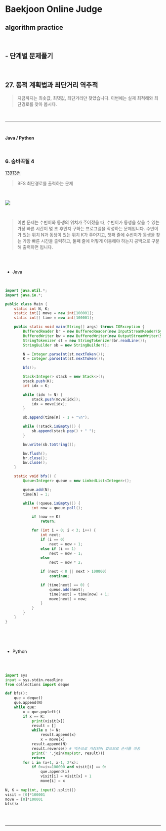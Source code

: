 # Baekjoon Online Judge

## algorithm practice
<br>

## - 단계별 문제풀기
<br>

## 27. 동적 계획법과 최단거리 역추적

> 지금까지는 최솟값, 최댓값, 최단거리만 찾았습니다. 이번에는 실제 최적해와 최단경로를 찾아 봅시다.

<br>

---

<br>

**Java / Python**

<br>

### 6. 숨바꼭질 4
[13913번](https://www.acmicpc.net/problem/13913) 
> BFS 최단경로를 출력하는 문제

<br>

![](https://images.velog.io/images/jini_eun/post/b84995ab-e73d-4eed-a390-d02c3b020bb6/image.png)

<br>

> 이번 문제는 수빈이와 동생의 위치가 주어졌을 때, 수빈이가 동생을 찾을 수 있는 가장 빠른 시간이 몇 초 후인지 구하는 프로그램을 작성하는 문제입니다. 
수빈이가 있는 위치 N과 동생이 있는 위치 K가 주어지고, 첫째 줄에 수빈이가 동생을 찾는 가장 빠른 시간을 출력하고, 둘째 줄에 어떻게 이동해야 하는지 공백으로 구분해 출력하면 됩니다.

<br><br>

- Java

<br>

```java
import java.util.*;
import java.io.*;

public class Main {
	static int N, K;
	static int[] move = new int[100001];
	static int[] time = new int[100001];

	public static void main(String[] args) throws IOException {
		BufferedReader br = new BufferedReader(new InputStreamReader(System.in));
		BufferedWriter bw = new BufferedWriter(new OutputStreamWriter(System.out));
		StringTokenizer st = new StringTokenizer(br.readLine());
		StringBuilder sb = new StringBuilder();

		N = Integer.parseInt(st.nextToken());
		K = Integer.parseInt(st.nextToken());

		bfs();

		Stack<Integer> stack = new Stack<>();
		stack.push(K);
		int idx = K;

		while (idx != N) {
			stack.push(move[idx]);
			idx = move[idx];
		}

		sb.append(time[K] - 1 + "\n");

		while (!stack.isEmpty()) {
			sb.append(stack.pop() + " ");
		}

		bw.write(sb.toString());

		bw.flush();
		br.close();
		bw.close();
	}

	static void bfs() {
		Queue<Integer> queue = new LinkedList<Integer>();

		queue.add(N);
		time[N] = 1;

		while (!queue.isEmpty()) {
			int now = queue.poll();

			if (now == K)
				return;

			for (int i = 0; i < 3; i++) {
				int next;
				if (i == 0)
					next = now + 1;
				else if (i == 1)
					next = now - 1;
				else
					next = now * 2;

				if (next < 0 || next > 100000)
					continue;

				if (time[next] == 0) {
					queue.add(next);
					time[next] = time[now] + 1;
					move[next] = now;
				}
			}
		}
	}
}

```


<br><br><br>

- Python 

<br><br>

```python
import sys
input = sys.stdin.readline
from collections import deque

def bfs():
    que = deque()
    que.append(N)
    while que:
        x = que.popleft()
        if x == K:
            print(visit[x])
            result = []
            while x != N: 
                result.append(x) 
                x = move[x] 
            result.append(N) 
            result.reverse() # 역순으로 저장되어 있으므로 순서를 바꿈 
            print(' '.join(map(str, result))) 
            return
        for i in (x+1, x-1, 2*x):
            if 0<=i<=100000 and visit[i] == 0:
                que.append(i)
                visit[i] = visit[x] + 1
                move[i] = x
                
N, K = map(int, input().split())
visit = [0]*100001
move = [0]*100001
bfs()x
```

<br><br>

---

<br>
